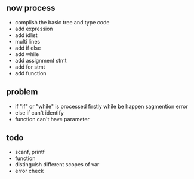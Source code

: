 
## now process
+ complish the basic tree and type code
+ add expression
+ add idlist
+ multi lines
+ add if else
+ add while
+ add assignment stmt
+ add for stmt
+ add function
## problem
+ if "if" or "while" is processed firstly while be happen sagmention error 
+ else if can't identify
+ function can't have parameter
## todo
+ scanf, printf
+ function
+ distinguish different scopes of var
+ error check